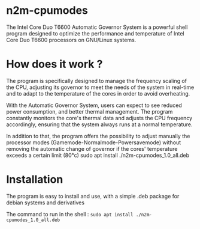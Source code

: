 # n2m-cpumodes
The Intel Core Duo T6600 Automatic Governor System is a powerful shell program designed to optimize the performance and temperature of Intel Core Duo T6600 processors on GNU/Linux systems.

# How does it work ?
The program is specifically designed to manage the frequency scaling of the CPU, adjusting its governor to meet the needs of the system in real-time and to adapt to the temperature of the cores in order to avoid overheating.

With the Automatic Governor System, users can expect to see reduced power consumption, and better thermal management. The program constantly monitors the core's thermal data and adjusts the CPU frequency accordingly, ensuring that the system always runs at a normal temperature.

In addition to that, the program offers the possibility to adjust manually the processor modes (Gamemode-Normalmode-Powersavemode) without removing the automatic change of governor if the cores' temperature exceeds a certain limit (80°c)
sudo apt install ./n2m-cpumodes_1.0_all.deb

# Installation
The program is easy to install and use, with a simple .deb package for debian systems and derivatives

The command to run in the shell :
```sudo apt install ./n2m-cpumodes_1.0_all.deb```
